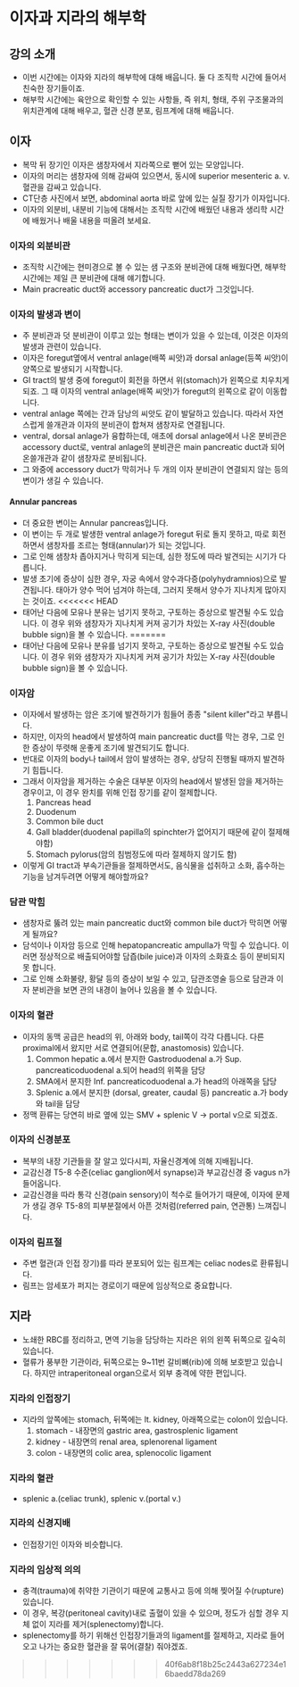 # 이자과 지라의 해부학

## 강의 소개

* 이번 시간에는 이자와 지라의 해부학에 대해 배웁니다. 둘 다 조직학 시간에 들어서 친숙한 장기들이죠.
* 해부학 시간에는 육안으로 확인할 수 있는 사항들, 즉 위치, 형태, 주위 구조물과의 위치관계에 대해 배우고, 혈관 신경 분포, 림프계에 대해 배웁니다.

## 이자

* 복막 뒤 장기인 이자은 샘창자에서 지라쪽으로 뻗어 있는 모양입니다.
* 이자의 머리는 샘창자에 의해 감싸여 있으면서, 동시에 superior mesenteric a. v. 혈관을 감싸고 있습니다.
* CT단층 사진에서 보면, abdominal aorta 바로 앞에 있는 실질 장기가 이자입니다.
* 이자의 외분비, 내분비 기능에 대해서는 조직학 시간에 배웠던 내용과 생리학 시간에 배웠거나 배울 내용을 떠올려 보세요.

### 이자의 외분비관

* 조직학 시간에는 현미경으로 볼 수 있는 샘 구조와 분비관에 대해 배웠다면, 해부학 시간에는 제일 큰 분비관에 대해 얘기합니다.
* Main pracreatic duct와 accessory pancreatic duct가 그것입니다.

### 이자의 발생과 변이

* 주 분비관과 덧 분비관이 이루고 있는 형태는 변이가 있을 수 있는데, 이것은 이자의 발생과 관련이 있습니다.
* 이자은 foregut옆에서 ventral anlage(배쪽 씨앗)과 dorsal anlage(등쪽 씨앗)이 양쪽으로 발생되기 시작합니다.
* GI tract의 발생 중에 foregut이 회전을 하면서 위(stomach)가 왼쪽으로 치우치게 되죠. 그 때 이자의 ventral anlage(배쪽 씨앗)가 foregut의 왼쪽으로 같이 이동합니다.
* ventral anlage 쪽에는 간과 담낭의 씨앗도 같이 발달하고 있습니다. 따라서 자연스럽게 쓸개관과 이자의 분비관이 합쳐져 샘창자로 연결됩니다.
* ventral, dorsal anlage가 융합하는데, 애초에 dorsal anlage에서 나온 분비관은 accessory duct로, ventral anlage의 분비관은 main pancreatic duct과 되어 온쓸개관과 같이 샘창자로 분비됩니다.
* 그 와중에 accessory duct가 막히거나 두 개의 이자 분비관이 연결되지 않는 등의 변이가 생길 수 있습니다.

#### Annular pancreas

* 더 중요한 변이는 Annular pancreas입니다.
* 이 변이는 두 개로 발생한 ventral anlage가 foregut 뒤로 돌지 못하고, 따로 회전하면서 샘창자를 조르는 형태(annular)가 되는 것입니다.
* 그로 인해 샘창차 좁아지거나 막히게 되는데, 심한 정도에 따라 발견되는 시기가 다릅니다.
* 발생 초기에 증상이 심한 경우, 자궁 속에서 양수과다증(polyhydramnios)으로 발견됩니다. 태아가 양수 먹어 넘겨야 하는데, 그러지 못해서 양수가 지나치게 많아지는 것이죠.
<<<<<<< HEAD
* 태어난 다음에 모유나 분유는 넘기지 못하고, 구토하는 증상으로 발견될 수도 있습니다. 이 경우 위와 샘창자가 지나치게 커져 공기가 차있는 X-ray 사진(double bubble sign)을 볼 수 있습니다.
=======
* 태어난 다음에 모유나 분유를 넘기지 못하고, 구토하는 증상으로 발견될 수도 있습니다. 이 경우 위와 샘창자가 지나치게 커져 공기가 차있는 X-ray 사진(double bubble sign)을 볼 수 있습니다.

### 이자암

* 이자에서 발생하는 암은 조기에 발견하기가 힘들어 종종 "silent killer"라고 부릅니다.
* 하지만, 이자의 head에서 발생하여 main pancreatic duct를 막는 경우, 그로 인한 증상이 뚜렷해 운좋게 조기에 발견되기도 합니다.
* 반대로 이자의 body나 tail에서 암이 발생하는 경우, 상당히 진행될 때까지 발견하기 힘듭니다.
* 그래서 이자암을 제거하는 수술은 대부분 이자의 head에서 발생된 암을 제거하는 경우이고, 이 경우 완치를 위해 인접 장기를 같이 절제합니다.
  1. Pancreas head
  1. Duodenum
  1. Common bile duct
  1. Gall bladder(duodenal papilla의 spinchter가 없어지기 때문에 같이 절제해야함)
  1. Stomach pylorus(암의 침범정도에 따라 절제하지 않기도 함)
* 이렇게 GI tract과 부속기관들을 절제하면서도, 음식물을 섭취하고 소화, 흡수하는 기능을 남겨두려면 어떻게 해야할까요?

### 담관 막힘

* 샘창자로 뚫려 있는 main pancreatic duct와 common bile duct가 막히면 어떻게 될까요?
* 담석이나 이자암 등으로 인해 hepatopancreatic ampulla가 막힐 수 있습니다. 이러면 정상적으로 배출되어야할 담즙(bile juice)과 이자의 소화효소 등이 분비되지 못 합니다.
* 그로 인해 소화불량, 황달 등의 증상이 보일 수 있고, 담관조영술 등으로 담관과 이자 분비관을 보면 관의 내경이 늘어나 있음을 볼 수 있습니다.

### 이자의 혈관

* 이자의 동맥 공급은 head의 위, 아래와 body, tail쪽이 각각 다릅니다. 다른 proximal에서 왔지만 서로 연결되어(문합, anastomosis) 있습니다.
  1. Common hepatic a.에서 분지한 Gastroduodenal a.가 Sup. pancreaticoduodenal a.되어 head의 위쪽을 담당
  1. SMA에서 분지한 Inf. pancreaticoduodenal a.가 head의 아래쪽을 담당
  1. Splenic a.에서 분지한 (dorsal, greater, caudal 등) pancreatic a.가 body와 tail을 담당
* 정맥 환류는 당연히 바로 옆에 있는 SMV + splenic V -> portal v으로 되겠죠.

### 이자의 신경분포

* 복부의 내장 기관들을 잘 알고 있다시피, 자율신경계에 의해 지배됩니다.
* 교감신경 T5-8 수준(celiac ganglion에서 synapse)과 부교감신경 중 vagus n가 들어옵니다.
* 교감신경을 따라 통각 신경(pain sensory)이 척수로 들어가기 때문에, 이자에 문제가 생길 경우 T5-8의 피부분절에서 아픈 것처럼(referred pain, 연관통) 느껴집니다.

### 이자의 림프절

* 주변 혈관(과 인접 장기)를 따라 분포되어 있는 림프계는 celiac nodes로 환류됩니다.
* 림프는 암세포가 퍼지는 경로이기 때문에 임상적으로 중요합니다.

## 지라

* 노쇄한 RBC를 정리하고, 면역 기능을 담당하는 지라은 위의 왼쪽 뒤쪽으로 깊숙히 있습니다.
* 혈류가 풍부한 기관이라, 뒤쪽으로는 9~11번 갈비뼈(rib)에 의해 보호받고 있습니다. 하지만 intraperitoneal organ으로서 외부 충격에 약한 편입니다.

### 지라의 인접장기

* 지라의 앞쪽에는 stomach, 뒤쪽에는 lt. kidney, 아래쪽으로는 colon이 있습니다.
  1. stomach - 내장면의 gastric area, gastrosplenic ligament
  1. kidney - 내장면의 renal area, splenorenal ligament
  1. colon - 내장면의 colic area, splenocolic ligament

### 지라의 혈관

* splenic a.(celiac trunk), splenic v.(portal v.)

### 지라의 신경지배

* 인접장기인 이자와 비슷합니다.

### 지라의 임상적 의의

* 충격(trauma)에 취약한 기관이기 때문에 교통사고 등에 의해 찢어질 수(rupture) 있습니다.
* 이 경우, 복강(peritoneal cavity)내로 출혈이 있을 수 있으며, 정도가 심할 경우 지체 없이 지라를 제거(splenectomy)합니다.
* splenectomy를 하기 위해선 인접장기들과의 ligament를 절제하고, 지라로 들어오고 나가는 중요한 혈관을 잘 묶어(결찰) 줘야겠죠.

>>>>>>> 40f6ab8f18b25c2443a627234e16baedd78da269
